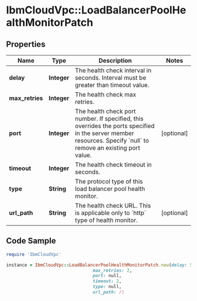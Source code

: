 # IbmCloudVpc::LoadBalancerPoolHealthMonitorPatch

## Properties

Name | Type | Description | Notes
------------ | ------------- | ------------- | -------------
**delay** | **Integer** | The health check interval in seconds. Interval must be greater than timeout value. | 
**max_retries** | **Integer** | The health check max retries. | 
**port** | **Integer** | The health check port number. If specified, this overrides the ports specified in the server member resources. Specify &#x60;null&#x60; to remove an existing port value. | [optional] 
**timeout** | **Integer** | The health check timeout in seconds. | 
**type** | **String** | The protocol type of this load balancer pool health monitor. | 
**url_path** | **String** | The health check URL. This is applicable only to &#x60;http&#x60; type of health monitor. | [optional] 

## Code Sample

```ruby
require 'IbmCloudVpc'

instance = IbmCloudVpc::LoadBalancerPoolHealthMonitorPatch.new(delay: 5,
                                 max_retries: 2,
                                 port: null,
                                 timeout: 2,
                                 type: null,
                                 url_path: /)
```


